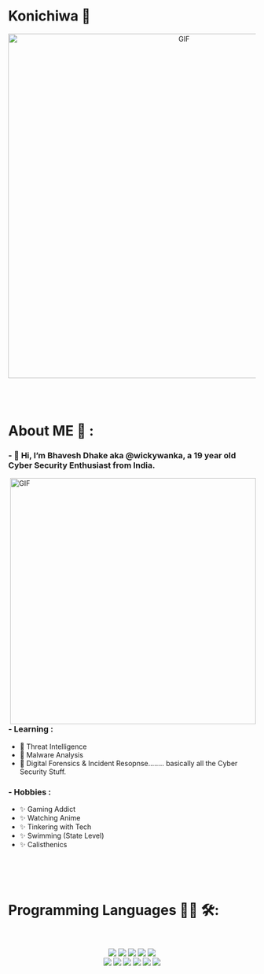 # Konichiwa 👋

<div align="center">
<img hight="300" width="700" alt="GIF" align="center" src="https://github.com/Xx-Ashutosh-xX/Xx-Ashutosh-xX/blob/master/assets/208593.gif">
</div>

</br>
</br>
</br>


# About ME 💬 :

### - 👋 Hi, I’m Bhavesh Dhake aka @wickywanka, a 19 year old Cyber Security Enthusiast from India.

<img hight="400" width="500" alt="GIF" align="right" src="https://github.com/TheDudeThatCode/TheDudeThatCode/blob/master/Assets/Developer.gif">

### - Learning :

- 👀 Threat Intelligence
- 👀 Malware Analysis
- 👀 Digital Forensics & Incident Resopnse........ basically all the Cyber Security Stuff.

### - Hobbies : 

- ✨ Gaming Addict
- ✨ Watching Anime
- ✨ Tinkering with Tech
- ✨ Swimming (State Level)
- ✨ Calisthenics

</br>
</br>
</br>

# Programming Languages  👨‍💻 🛠:
</br>

<p align="center">
<img src="https://github.com/wickywanka/wickywanka/blob/main/assets/python.svg">
<img src="https://github.com/wickywanka/wickywanka/blob/main/assets/Group%201493.svg">
<img src="https://github.com/wickywanka/wickywanka/blob/main/assets/Group%201495.svg">
<img src="https://github.com/wickywanka/wickywanka/blob/main/assets/css3.svg">
<img src="https://github.com/wickywanka/wickywanka/blob/main/assets/dart_colour.svg">
</br>
<img src="https://github.com/wickywanka/wickywanka/blob/main/assets/go.svg">
<img src="https://github.com/wickywanka/wickywanka/blob/main/assets/html.svg">
<img src="https://github.com/wickywanka/wickywanka/blob/main/assets/java.svg">
<img src="https://github.com/wickywanka/wickywanka/blob/main/assets/js.svg">
<img src="https://github.com/wickywanka/wickywanka/blob/main/assets/php.svg">
<img src="https://github.com/wickywanka/wickywanka/blob/main/assets/Group%201497.svg">

  
<!---
johnwick206/johnwick206 is a ✨ special ✨ repository because its `README.md` (this file) appears on your GitHub profile.
You can click the Preview link to take a look at your changes.
--->
